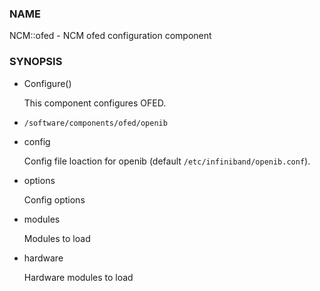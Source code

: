### NAME

NCM::ofed - NCM ofed configuration component

### SYNOPSIS

- Configure()

    This component configures OFED.

- `/software/components/ofed/openib`
- config 

    Config file loaction for openib (default `/etc/infiniband/openib.conf`).

- options

    Config options

- modules

    Modules to load

- hardware

    Hardware modules to load
